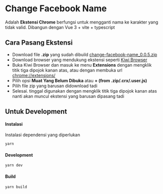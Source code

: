 # Change Facebook Name

Adalah **Ekstensi Chrome** berfungsi untuk mengganti nama ke karakter yang tidak valid. Dibangun dengan Vue 3 + vite + typescript

## Cara Pasang Ekstensi

- Download file **.zip** yang sudah dibuild [change-facebook-name_0.0.5.zip](https://github.com/LumineID/change-fb-name/raw/master/change-facebook-name_0.0.5.zip)
- Download browser yang mendukung ekstensi seperti [Kiwi Browser](https://play.google.com/store/apps/details?id=com.kiwibrowser.browser&pcampaignid=web_share)
- Buka Kiwi Browser dan masuk ke menu **Extensions** dengan mengklik titik tiga dipojok kanan atas, atau dengan membuka url [chrome://extensions/](chrome://extensions/)
- Pilih opsi **Muat Yang Belum Dibuka** atau **+ (from .zip/.crx/.user.js)**
- Pilih file zip yang barusan didownload tadi
- Selesai. tinggal digunakan dengan mengklik titik tiga dipojok kanan atas nanti akan muncul ekstensi yang barusan dipasang tadi

## Untuk Development
#### Instalasi
Instalasi dependensi yang diperlukan
```sh
yarn
```
#### Development
```sh
yarn dev
```
#### Build
```sh
yarn build
```
